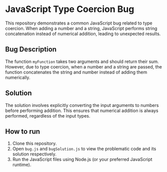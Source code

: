 # JavaScript Type Coercion Bug

This repository demonstrates a common JavaScript bug related to type coercion. When adding a number and a string, JavaScript performs string concatenation instead of numerical addition, leading to unexpected results.

## Bug Description
The function `myFunction` takes two arguments and should return their sum. However, due to type coercion, when a number and a string are passed, the function concatenates the string and number instead of adding them numerically.

## Solution
The solution involves explicitly converting the input arguments to numbers before performing addition.  This ensures that numerical addition is always performed, regardless of the input types.

## How to run

1. Clone this repository.
2. Open `bug.js` and `bugSolution.js` to view the problematic code and its solution respectively.
3. Run the JavaScript files using Node.js (or your preferred JavaScript runtime).